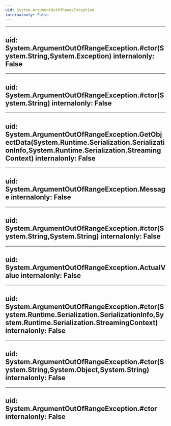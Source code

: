 ```yaml
---
uid: System.ArgumentOutOfRangeException
internalonly: False
---
```


---
uid: System.ArgumentOutOfRangeException.#ctor(System.String,System.Exception)
internalonly: False
---

---
uid: System.ArgumentOutOfRangeException.#ctor(System.String)
internalonly: False
---

---
uid: System.ArgumentOutOfRangeException.GetObjectData(System.Runtime.Serialization.SerializationInfo,System.Runtime.Serialization.StreamingContext)
internalonly: False
---

---
uid: System.ArgumentOutOfRangeException.Message
internalonly: False
---

---
uid: System.ArgumentOutOfRangeException.#ctor(System.String,System.String)
internalonly: False
---

---
uid: System.ArgumentOutOfRangeException.ActualValue
internalonly: False
---

---
uid: System.ArgumentOutOfRangeException.#ctor(System.Runtime.Serialization.SerializationInfo,System.Runtime.Serialization.StreamingContext)
internalonly: False
---

---
uid: System.ArgumentOutOfRangeException.#ctor(System.String,System.Object,System.String)
internalonly: False
---

---
uid: System.ArgumentOutOfRangeException.#ctor
internalonly: False
---

